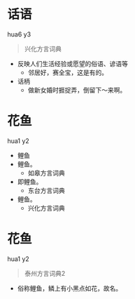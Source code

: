 # 话语
hua6 y3
> 兴化方言词典
- 反映人们生活经验或愿望的俗语、谚语等
  - 邻居好，赛全宝，这是有的。
- 话柄
  - 做新女婚时捱捉弄，倒留下～来啊。

# 花鱼
hua1 y2
+ 鲤鱼
+ 鲤鱼。
  * 如皋方言词典
+ 即鲤鱼。
  * 东台方言词典
+ 鲤鱼。
  * 兴化方言词典


# 花鱼
hua1 y2
> 泰州方言词典2
- 俗称鲤鱼，鳞上有小黑点如花，故名。